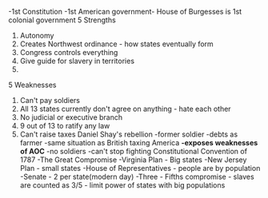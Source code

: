 -1st Constitution
-1st American government- House of Burgesses is 1st colonial government
5 Strengths 
1. Autonomy
2. Creates Northwest ordinance - how states eventually form
3. Congress controls everything
4. Give guide for slavery in territories 
5. 
5 Weaknesses 
1. Can't pay soldiers
2. All 13 states currently don't agree on anything - hate each other
3. No judicial or executive branch
4. 9 out of 13 to ratify any law
5. Can't raise taxes
Daniel Shay's rebellion
-former soldier
-debts as farmer 
-same situation as British taxing America
**-exposes weaknesses of AOC**
	-no soldiers
	-can't stop fighting
Constitutional Convention of 1787
-The Great Compromise 
	-Virginia Plan - Big states
	-New Jersey Plan - small states
	-House of Representatives - people are by population
	-Senate - 2 per state(modern day)
	-Three - Fifths compromise - slaves are counted as 3/5 - limit power of states with big populations
